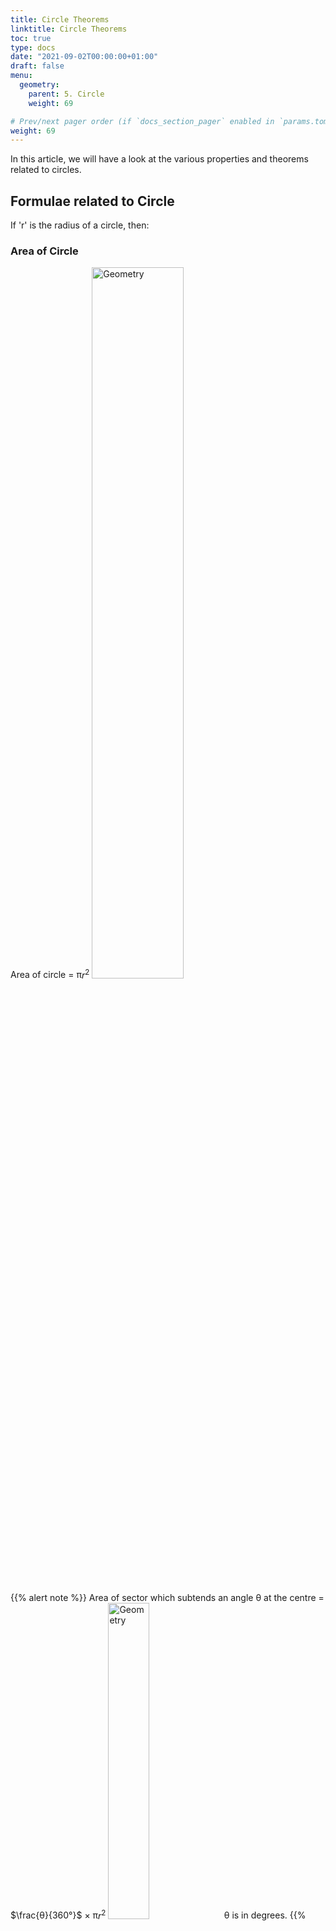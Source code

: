```yaml
---
title: Circle Theorems 
linktitle: Circle Theorems 
toc: true
type: docs
date: "2021-09-02T00:00:00+01:00"
draft: false
menu:
  geometry:
    parent: 5. Circle
    weight: 69

# Prev/next pager order (if `docs_section_pager` enabled in `params.toml`)
weight: 69
---
```


In this article, we will have a look at the various properties and theorems related to circles. 

## Formulae related to Circle

If 'r' is the radius of a circle, then:

### Area of Circle

Area of circle = π$r^2$
<img src="../../../media/geometry/circle-31.png" alt="Geometry" style="width:54%;height:54%;">

{{% alert note %}}
Area of sector which subtends an angle θ at the centre = $\frac{θ}{360°}$ × π$r^2$
<img src="../../../media/geometry/circle-33.png" alt="Geometry" style="width:36%;height:36%;">
θ is in degrees.
{{% /alert %}}

Ring is the space enclosed between two concentric circles. 
<img src="../../../media/geometry/circle-32.png" alt="Geometry" style="width:45%;height:45%;">
Area of ring = Area of bigger circle - Area of smaller circle = π$R^2$ - π$r^2$ = π$(R^2 - r^2)$

### Circumference of Circle

Circumference of circle = 2πr

{{% alert note %}}
Length of arc which subtends an angle θ at the centre = $\frac{θ}{360°}$ × 2πr
<img src="../../../media/geometry/circle-33.png" alt="Geometry" style="width:36%;height:36%;">
θ is in degrees.
{{% /alert %}}

Ring is the space enclosed between two concentric circles. 
<img src="../../../media/geometry/circle-32.png" alt="Geometry" style="width:45%;height:45%;">
Perimeter of ring = Perimeter of bigger circle + Perimeter of smaller circle = 2πR + 2πr = 2π (R + r)

## Properties related to Circles

### Property 1

One and only one circle passes through any three given non-collinear points.

### Property 2: Equal chords 

#### Property 2a

Equal chords of a circle subtend equal angles at the centre. 
<img src="../../../media/geometry/circle-12.png" alt="Geometry" style="width:45%;height:45%;">
In the figure given above, chords AB and CD are equal, i.e. AB = CD <br>
So, ∠AOB = ∠COD

{{% alert note %}}
In other words, if the angles subtended by two chords of a circle at the centre are equal, then those two chords must be equal.
{{% /alert %}}

If two chords of a circle are equal, then their corresponding arcs are equal (i.e. congruent) too. Conversely, if two arcs are equal (i.e. congruent), then their corresponding chords are equal.

So, in short, equal arcs or equal chords of a circle subtend equal angles at the centre.

#### Property 2b

Equal chords of a circle (or of congruent circles) are equidistant from the centre. 
<img src="../../../media/geometry/circle-14.png" alt="Geometry" style="width:45%;height:45%;">
In the figure given above, chords AB and CD are equal, i.e. AB = CD <br>
So, OM = ON

{{% alert note %}}
In other words, chords equidistant from the centre of a circle are equal in length.
{{% /alert %}}

### Property 3

The perpendicular from the centre of a circle to a chord bisects that chord.
<img src="../../../media/geometry/circle-13.png" alt="Geometry" style="width:45%;height:45%;">

{{% alert note %}}
In other words, a line drawn through the centre of a circle to bisect a chord is perpendicular to that chord.
{{% /alert %}}

### Property 4: Tangent

#### Property 4a

The tangent at any point of a circle is perpendicular to the radius through their point of contact.
<img src="../../../media/geometry/circle-15.png" alt="Geometry" style="width:45%;height:45%;">

#### Property 4b

The lengths of tangents drawn from an external point to a circle are equal.
<img src="../../../media/geometry/circle-16.png" alt="Geometry" style="width:45%;height:45%;">

In the above figure, PR = PQ

#### Property 4c

The angle formed by two tangents meeting at an external point is bisected by a straight line joining the centre of the circle to that external point. 
<img src="../../../media/geometry/circle-17.png" alt="Geometry" style="width:45%;height:45%;">

In the above figure, PO bisects the ∠QPR, i.e. ∠QPO = ∠RPO <br>
Also, as two angles of the triangles ∆PQO and ∆PRO are equal, their third angles must be equal too, i.e. ∠POQ = ∠POR. 

#### Property 4d

The chord formed by joining the point of contacts of two tangents (of a circle) from an external point is bisected perpendicularly by a straight line joining the centre of the circle to that external point. 
<img src="../../../media/geometry/circle-18.png" alt="Geometry" style="width:45%;height:45%;">

In the above figure, QR is the chord formed by joining the points of contact of two tangents from point P. <br>
So, chord QR is bisected perpendicularly by the line PO, i.e. QM = RM, and PO ⟂ QR.  

### Property 5

The angle subtended by an arc (or a chord) at the centre is double the angle subtended by it at any point on the remaining part of the circle.
<img src="../../../media/geometry/circle-19.png" alt="Geometry" style="width:45%;height:45%;">

In the above figure, ∠AOB = 2 ∠AMB

{{% alert note %}}
Obviously, angles subtended by a chord/arc in the same segment of a circle will be equal.
<img src="../../../media/geometry/circle-20.png" alt="Geometry" style="width:45%;height:45%;">
{{% /alert %}}

### Property 6: Alternate Segment Theorem

Angle between a chord and a tangent passing through one of the end points of that chord = Angle formed by the chord at the alternate segment
<img src="../../../media/geometry/circle-21.png" alt="Geometry" style="width:63%;height:63%;">

In the above figure, AB is a chord and the tangent PQ passes through one of the end points of that chord. <br>
So, ∠ABP = ∠AMB 

Similarly, in case of the chord BM, ∠MBQ = ∠MAB

### Property 7

If two chords of a circle (say AB and CD), intersect inside a circle or outside a circle (when produced to outside) at a point M, then: <br> 
MB × MA = MD × MC.
<img src="../../../media/geometry/circle-22.png" alt="Geometry" style="width:90%;height:90%;">

{{% alert note %}}
One special case of this theorem arises when one of the lines is a tangent, rather than a chord. 

When a chord AB is produced to meet a tangent TM at an external point M, then: <br> 
MB × MA = $MT^2$
<img src="../../../media/geometry/circle-23.png" alt="Geometry" style="width:63%;height:63%;">
{{% /alert %}}

### Property 8: Length of Common Tangents

If d - Distance between the centres of two circles; $r_1$ and $r_2$ - radii of two circles

#### Finding length of Direct Common Tangents

##### Case 1: Two circles, not touching each other

Length of the direct common tangent = $\sqrt{d^2 - (r_1 - r_2)^2}$
<img src="../../../media/geometry/circle-26.png" alt="Geometry" style="width:81%;height:81%;">

##### Case 2: Two circles touching externally

Length of the direct common tangent = 2 $\sqrt{r_1 r_2}$
<img src="../../../media/geometry/circle-27.png" alt="Geometry" style="width:81%;height:81%;">

##### Case 3: Two circles intersecting each other at two points

Length of the direct common tangent = $\sqrt{d^2 - (r_1 - r_2)^2}$
<img src="../../../media/geometry/circle-28.png" alt="Geometry" style="width:81%;height:81%;">

#### Finding length of Transverse Common Tangents

We can find length of transverse common tangent only if two circles are not touching each other. 

Length of the transverse common tangent = $\sqrt{d^2 - (r_1 + r_2)^2}$
<img src="../../../media/geometry/circle-26.png" alt="Geometry" style="width:81%;height:81%;">

